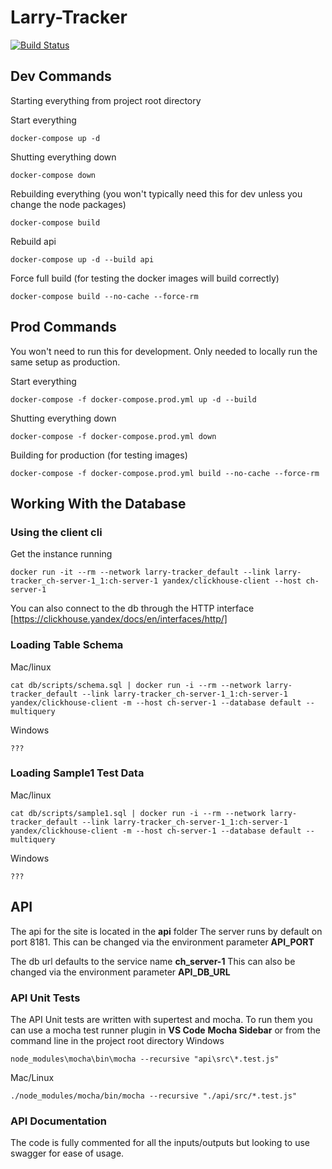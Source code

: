 # Larry-Tracker
[![Build Status](https://travis-ci.org/jsaterfiel/larry-tracker.svg?branch=master)](https://travis-ci.org/jsaterfiel/larry-tracker)

## Dev Commands
Starting everything from project root directory

Start everything
```
docker-compose up -d
```

Shutting everything down
```
docker-compose down
```

Rebuilding everything (you won't typically need this for dev unless you change the node packages)
```
docker-compose build
```

Rebuild api
```
docker-compose up -d --build api
```

Force full build (for testing the docker images will build correctly)
```
docker-compose build --no-cache --force-rm
```

## Prod Commands
You won't need to run this for development.  Only needed to locally run the same setup as production.

Start everything
```
docker-compose -f docker-compose.prod.yml up -d --build
```

Shutting everything down
```
docker-compose -f docker-compose.prod.yml down
```

Building for production (for testing images)
```
docker-compose -f docker-compose.prod.yml build --no-cache --force-rm
```

## Working With the Database

### Using the client cli
Get the instance running
```
docker run -it --rm --network larry-tracker_default --link larry-tracker_ch-server-1_1:ch-server-1 yandex/clickhouse-client --host ch-server-1
```

You can also connect to the db through the HTTP interface [https://clickhouse.yandex/docs/en/interfaces/http/]

### Loading Table Schema
Mac/linux
```
cat db/scripts/schema.sql | docker run -i --rm --network larry-tracker_default --link larry-tracker_ch-server-1_1:ch-server-1 yandex/clickhouse-client -m --host ch-server-1 --database default --multiquery
```
Windows
```
???
```
### Loading Sample1 Test Data
Mac/linux
```
cat db/scripts/sample1.sql | docker run -i --rm --network larry-tracker_default --link larry-tracker_ch-server-1_1:ch-server-1 yandex/clickhouse-client -m --host ch-server-1 --database default --multiquery
```
Windows
```
???
```

## API
The api for the site is located in the **api** folder
The server runs by default on port 8181.
This can be changed via the environment parameter **API_PORT**

The db url defaults to the service name **ch_server-1**
This can also be changed via the environment parameter **API_DB_URL**

### API Unit Tests
The API Unit tests are written with supertest and mocha.  To run them you can use a mocha test runner plugin in **VS Code** **Mocha Sidebar** or from the command line in the project root directory
Windows
```
node_modules\mocha\bin\mocha --recursive "api\src\*.test.js"
```
Mac/Linux
```
./node_modules/mocha/bin/mocha --recursive "./api/src/*.test.js"
```

### API Documentation
The code is fully commented for all the inputs/outputs but looking to use swagger for ease of usage.